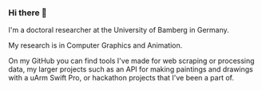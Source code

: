 ### Hi there 👋

I'm a doctoral researcher at the University of Bamberg in Germany.

My research is in Computer Graphics and Animation.

On my GitHub you can find tools I've made for web scraping or processing data, my larger projects such as an API for making paintings and drawings with a uArm Swift Pro, or hackathon projects that I've been a part of.
